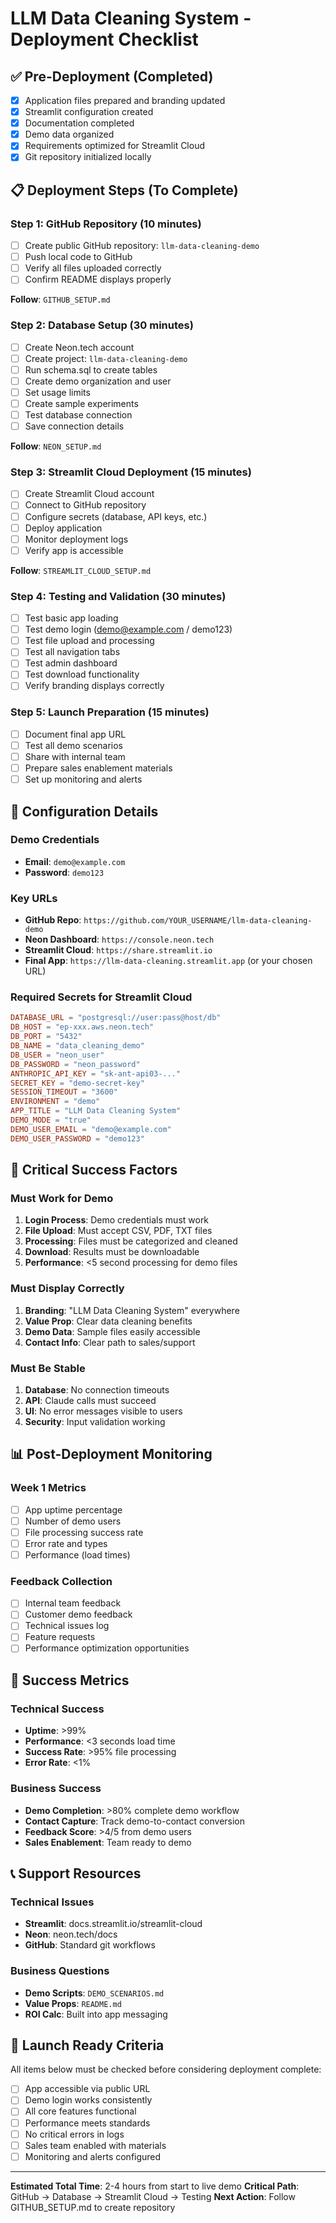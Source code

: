 # LLM Data Cleaning System - Deployment Checklist

## ✅ Pre-Deployment (Completed)
- [x] Application files prepared and branding updated
- [x] Streamlit configuration created
- [x] Documentation completed
- [x] Demo data organized
- [x] Requirements optimized for Streamlit Cloud
- [x] Git repository initialized locally

## 📋 Deployment Steps (To Complete)

### Step 1: GitHub Repository (10 minutes)
- [ ] Create public GitHub repository: `llm-data-cleaning-demo`
- [ ] Push local code to GitHub
- [ ] Verify all files uploaded correctly
- [ ] Confirm README displays properly

**Follow**: `GITHUB_SETUP.md`

### Step 2: Database Setup (30 minutes)
- [ ] Create Neon.tech account
- [ ] Create project: `llm-data-cleaning-demo`
- [ ] Run schema.sql to create tables
- [ ] Create demo organization and user
- [ ] Set usage limits
- [ ] Create sample experiments
- [ ] Test database connection
- [ ] Save connection details

**Follow**: `NEON_SETUP.md`

### Step 3: Streamlit Cloud Deployment (15 minutes)
- [ ] Create Streamlit Cloud account
- [ ] Connect to GitHub repository
- [ ] Configure secrets (database, API keys, etc.)
- [ ] Deploy application
- [ ] Monitor deployment logs
- [ ] Verify app is accessible

**Follow**: `STREAMLIT_CLOUD_SETUP.md`

### Step 4: Testing and Validation (30 minutes)
- [ ] Test basic app loading
- [ ] Test demo login (demo@example.com / demo123)
- [ ] Test file upload and processing
- [ ] Test all navigation tabs
- [ ] Test admin dashboard
- [ ] Test download functionality
- [ ] Verify branding displays correctly

### Step 5: Launch Preparation (15 minutes)
- [ ] Document final app URL
- [ ] Test all demo scenarios
- [ ] Share with internal team
- [ ] Prepare sales enablement materials
- [ ] Set up monitoring and alerts

## 🔧 Configuration Details

### Demo Credentials
- **Email**: `demo@example.com`
- **Password**: `demo123`

### Key URLs
- **GitHub Repo**: `https://github.com/YOUR_USERNAME/llm-data-cleaning-demo`
- **Neon Dashboard**: `https://console.neon.tech`
- **Streamlit Cloud**: `https://share.streamlit.io`
- **Final App**: `https://llm-data-cleaning.streamlit.app` (or your chosen URL)

### Required Secrets for Streamlit Cloud
```toml
DATABASE_URL = "postgresql://user:pass@host/db"
DB_HOST = "ep-xxx.aws.neon.tech"
DB_PORT = "5432"
DB_NAME = "data_cleaning_demo"
DB_USER = "neon_user"
DB_PASSWORD = "neon_password"
ANTHROPIC_API_KEY = "sk-ant-api03-..."
SECRET_KEY = "demo-secret-key"
SESSION_TIMEOUT = "3600"
ENVIRONMENT = "demo"
APP_TITLE = "LLM Data Cleaning System"
DEMO_MODE = "true"
DEMO_USER_EMAIL = "demo@example.com"
DEMO_USER_PASSWORD = "demo123"
```

## 🚨 Critical Success Factors

### Must Work for Demo
1. **Login Process**: Demo credentials must work
2. **File Upload**: Must accept CSV, PDF, TXT files
3. **Processing**: Files must be categorized and cleaned
4. **Download**: Results must be downloadable
5. **Performance**: <5 second processing for demo files

### Must Display Correctly
1. **Branding**: "LLM Data Cleaning System" everywhere
2. **Value Prop**: Clear data cleaning benefits
3. **Demo Data**: Sample files easily accessible
4. **Contact Info**: Clear path to sales/support

### Must Be Stable
1. **Database**: No connection timeouts
2. **API**: Claude calls must succeed
3. **UI**: No error messages visible to users
4. **Security**: Input validation working

## 📊 Post-Deployment Monitoring

### Week 1 Metrics
- [ ] App uptime percentage
- [ ] Number of demo users
- [ ] File processing success rate
- [ ] Error rate and types
- [ ] Performance (load times)

### Feedback Collection
- [ ] Internal team feedback
- [ ] Customer demo feedback
- [ ] Technical issues log
- [ ] Feature requests
- [ ] Performance optimization opportunities

## 🎯 Success Metrics

### Technical Success
- **Uptime**: >99%
- **Performance**: <3 seconds load time
- **Success Rate**: >95% file processing
- **Error Rate**: <1%

### Business Success
- **Demo Completion**: >80% complete demo workflow
- **Contact Capture**: Track demo-to-contact conversion
- **Feedback Score**: >4/5 from demo users
- **Sales Enablement**: Team ready to demo

## 📞 Support Resources

### Technical Issues
- **Streamlit**: docs.streamlit.io/streamlit-cloud
- **Neon**: neon.tech/docs
- **GitHub**: Standard git workflows

### Business Questions
- **Demo Scripts**: `DEMO_SCENARIOS.md`
- **Value Props**: `README.md`
- **ROI Calc**: Built into app messaging

## 🎉 Launch Ready Criteria

All items below must be checked before considering deployment complete:

- [ ] App accessible via public URL
- [ ] Demo login works consistently
- [ ] All core features functional
- [ ] Performance meets standards
- [ ] No critical errors in logs
- [ ] Sales team enabled with materials
- [ ] Monitoring and alerts configured

---

**Estimated Total Time**: 2-4 hours from start to live demo
**Critical Path**: GitHub → Database → Streamlit Cloud → Testing
**Next Action**: Follow GITHUB_SETUP.md to create repository